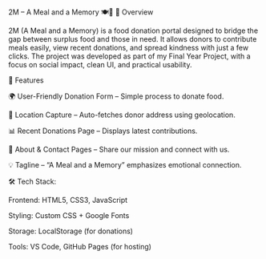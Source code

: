 2M – A Meal and a Memory 🍽️💝
📖 Overview

2M (A Meal and a Memory) is a food donation portal designed to bridge the gap between surplus food and those in need.
It allows donors to contribute meals easily, view recent donations, and spread kindness with just a few clicks.
The project was developed as part of my Final Year Project, with a focus on social impact, clean UI, and practical usability.

🚀 Features

🌍 User-Friendly Donation Form – Simple process to donate food.

📍 Location Capture – Auto-fetches donor address using geolocation.

📊 Recent Donations Page – Displays latest contributions.

📝 About & Contact Pages – Share our mission and connect with us.

💡 Tagline – “A Meal and a Memory” emphasizes emotional connection.

🛠️ Tech Stack:

Frontend: HTML5, CSS3, JavaScript

Styling: Custom CSS + Google Fonts

Storage: LocalStorage (for donations)

Tools: VS Code, GitHub Pages (for hosting)
